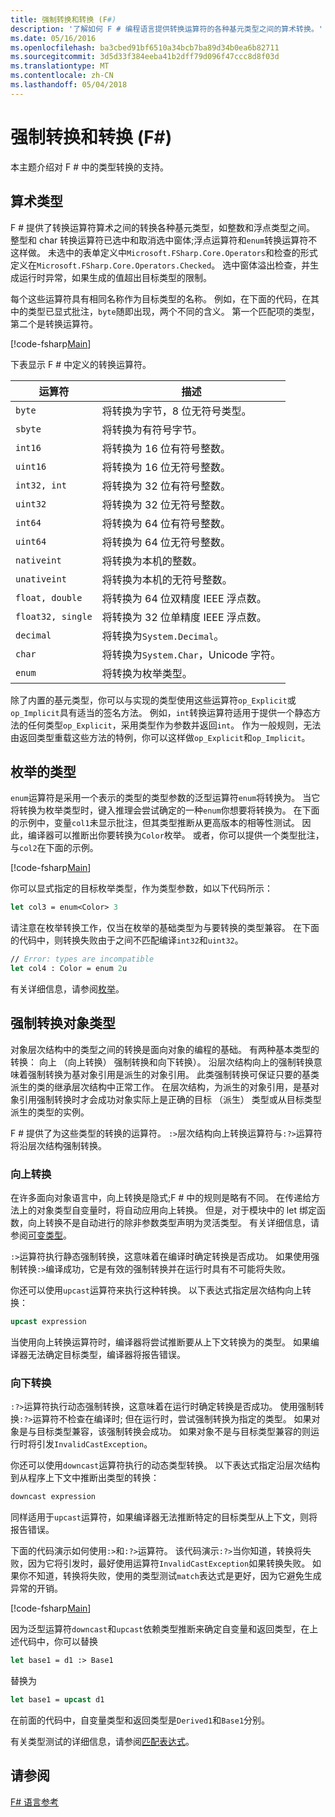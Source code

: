 ```yaml
---
title: 强制转换和转换 (F#)
description: '了解如何 F # 编程语言提供转换运算符的各种基元类型之间的算术转换。'
ms.date: 05/16/2016
ms.openlocfilehash: ba3cbed91bf6510a34bcb7ba89d34b0ea6b82711
ms.sourcegitcommit: 3d5d33f384eeba41b2dff79d096f47ccc8d8f03d
ms.translationtype: MT
ms.contentlocale: zh-CN
ms.lasthandoff: 05/04/2018
---
```

# <a name="casting-and-conversions-f"></a>强制转换和转换 (F#)

本主题介绍对 F # 中的类型转换的支持。

## <a name="arithmetic-types"></a>算术类型
F # 提供了转换运算符算术之间的转换各种基元类型，如整数和浮点类型之间。 整型和 char 转换运算符已选中和取消选中窗体;浮点运算符和`enum`转换运算符不这样做。 未选中的表单定义中`Microsoft.FSharp.Core.Operators`和检查的形式定义在`Microsoft.FSharp.Core.Operators.Checked`。 选中窗体溢出检查，并生成运行时异常，如果生成的值超出目标类型的限制。

每个这些运算符具有相同名称作为目标类型的名称。 例如，在下面的代码，在其中的类型已显式批注，`byte`随即出现，两个不同的含义。 第一个匹配项的类型，第二个是转换运算符。

[!code-fsharp[Main](../../../samples/snippets/fsharp/lang-ref-2/snippet4401.fs)]

下表显示 F # 中定义的转换运算符。

|运算符|描述|
|--------|-----------|
|`byte`|将转换为字节，8 位无符号类型。|
|`sbyte`|将转换为有符号字节。|
|`int16`|将转换为 16 位有符号整数。|
|`uint16`|将转换为 16 位无符号整数。|
|`int32, int`|将转换为 32 位有符号整数。|
|`uint32`|将转换为 32 位无符号整数。|
|`int64`|将转换为 64 位有符号整数。|
|`uint64`|将转换为 64 位无符号整数。|
|`nativeint`|将转换为本机的整数。|
|`unativeint`|将转换为本机的无符号整数。|
|`float, double`|将转换为 64 位双精度 IEEE 浮点数。|
|`float32, single`|将转换为 32 位单精度 IEEE 浮点数。|
|`decimal`|将转换为`System.Decimal`。|
|`char`|将转换为`System.Char`，Unicode 字符。|
|`enum`|将转换为枚举类型。|
除了内置的基元类型，你可以与实现的类型使用这些运算符`op_Explicit`或`op_Implicit`具有适当的签名方法。 例如，`int`转换运算符适用于提供一个静态方法的任何类型`op_Explicit`，采用类型作为参数并返回`int`。 作为一般规则，无法由返回类型重载这些方法的特例，你可以这样做`op_Explicit`和`op_Implicit`。

## <a name="enumerated-types"></a>枚举的类型
`enum`运算符是采用一个表示的类型的类型参数的泛型运算符`enum`将转换为。 当它将转换为枚举类型时，键入推理会尝试确定的一种`enum`你想要将转换为。 在下面的示例中，变量`col1`未显示批注，但其类型推断从更高版本的相等性测试。 因此，编译器可以推断出你要转换为`Color`枚举。 或者，你可以提供一个类型批注，与`col2`在下面的示例。

[!code-fsharp[Main](../../../samples/snippets/fsharp/lang-ref-2/snippet4402.fs)]
    
你可以显式指定的目标枚举类型，作为类型参数，如以下代码所示：

```fsharp
let col3 = enum<Color> 3
```

请注意在枚举转换工作，仅当在枚举的基础类型为与要转换的类型兼容。 在下面的代码中，则转换失败由于之间不匹配编译`int32`和`uint32`。

```fsharp
// Error: types are incompatible
let col4 : Color = enum 2u
```

有关详细信息，请参阅[枚举](enumerations.md)。

## <a name="casting-object-types"></a>强制转换对象类型
对象层次结构中的类型之间的转换是面向对象的编程的基础。 有两种基本类型的转换： 向上 （向上转换） 强制转换和向下转换）。 沿层次结构向上的强制转换意味着强制转换为基对象引用是派生的对象引用。 此类强制转换可保证只要的基类派生的类的继承层次结构中正常工作。 在层次结构，为派生的对象引用，是基对象引用强制转换时才会成功对象实际上是正确的目标 （派生） 类型或从目标类型派生的类型的实例。

F # 提供了为这些类型的转换的运算符。 `:>`层次结构向上转换运算符与`:?>`运算符将沿层次结构强制转换。

### <a name="upcasting"></a>向上转换
在许多面向对象语言中，向上转换是隐式;F # 中的规则是略有不同。 在传递给方法上的对象类型自变量时，将自动应用向上转换。 但是，对于模块中的 let 绑定函数，向上转换不是自动进行的除非参数类型声明为灵活类型。 有关详细信息，请参阅[可变类型](flexible-Types.md)。

`:>`运算符执行静态强制转换，这意味着在编译时确定转换是否成功。 如果使用强制转换`:>`编译成功，它是有效的强制转换并在运行时具有不可能将失败。

你还可以使用`upcast`运算符来执行这种转换。 以下表达式指定层次结构向上转换：

```fsharp
upcast expression
```

当使用向上转换运算符时，编译器将尝试推断要从上下文转换为的类型。 如果编译器无法确定目标类型，编译器将报告错误。

### <a name="downcasting"></a>向下转换
`:?>`运算符执行动态强制转换，这意味着在运行时确定转换是否成功。 使用强制转换`:?>`运算符不检查在编译时; 但在运行时，尝试强制转换为指定的类型。 如果对象是与目标类型兼容，该强制转换会成功。 如果对象不是与目标类型兼容的则运行时将引发`InvalidCastException`。

你还可以使用`downcast`运算符执行的动态类型转换。 以下表达式指定沿层次结构到从程序上下文中推断出类型的转换：

```fsharp
downcast expression
```

同样适用于`upcast`运算符，如果编译器无法推断特定的目标类型从上下文，则将报告错误。

下面的代码演示如何使用`:>`和`:?>`运算符。 该代码演示`:?>`当你知道，转换将失败，因为它将引发时，最好使用运算符`InvalidCastException`如果转换失败。 如果你不知道，转换将失败，使用的类型测试`match`表达式是更好，因为它避免生成异常的开销。

[!code-fsharp[Main](../../../samples/snippets/fsharp/lang-ref-2/snippet4403.fs)]

因为泛型运算符`downcast`和`upcast`依赖类型推断来确定自变量和返回类型，在上述代码中，你可以替换

```fsharp
let base1 = d1 :> Base1
```

替换为

```fsharp
let base1 = upcast d1
```

在前面的代码中，自变量类型和返回类型是`Derived1`和`Base1`分别。

有关类型测试的详细信息，请参阅[匹配表达式](match-Expressions.md)。

## <a name="see-also"></a>请参阅
[F# 语言参考](index.md)
